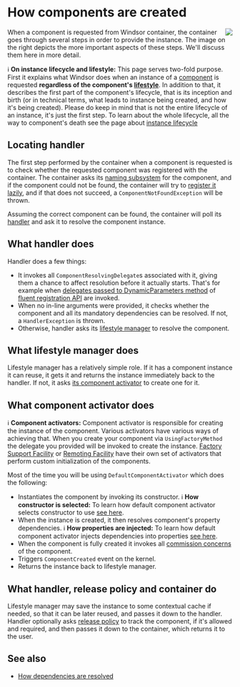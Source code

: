# How components are created

<img align="right" src="images/creation-flow.png">

When a component is requested from Windsor container, the container goes through several steps in order to provide the
instance. The image on the right depicts the more important aspects of these steps. We'll discuss them here in more
detail.

:information_source: **On instance lifecycle and lifestyle:** This page serves two-fold purpose. First it explains what
Windsor does when an instance of a [component](services-and-components.md) is requested **regardless of the
component's [lifestyle](lifestyles.md)**. In addition to that, it describes the first part of the component's lifecycle,
that is its inception and birth (or in technical terms, what leads to instance being created, and how it's being
created). Please do keep in mind that is not the entire lifecycle of an instance, it's just the first step. To learn
about the whole lifecycle, all the way to component's death see the page about [instance lifecycle](lifecycle.md)

## Locating handler

The first step performed by the container when a component is requested is to check whether the requested component was
registered with the container. The container asks its [naming subsystem](subsystems.md) for the component, and if the
component could not be found, the container will try to [register it lazily](lazy-component-loaders.md), and if that
does not succeed, a `ComponentNotFoundException` will be thrown.

Assuming the correct component can be found, the container will poll its [handler](handlers.md) and ask it to resolve
the component instance.

## What handler does

Handler does a few things:

* It invokes all `ComponentResolvingDelegate`s associated with it, giving them a chance to affect resolution before it
  actually starts. That's for example
  when [delegates passed to DynamicParameters method](inline-dependencies.md#supplying-dynamic-dependencies)
  of [fluent registration API](fluent-registration-api.md) are invoked.
* When no in-line arguments were provided, it checks whether the component and all its mandatory dependencies can be
  resolved. If not, a `HandlerException` is thrown.
* Otherwise, handler asks its [lifestyle manager](lifestyles.md) to resolve the component.

## What lifestyle manager does

Lifestyle manager has a relatively simple role. If it has a component instance it can reuse, it gets it and returns the
instance immediately back to the handler. If not, it asks [its component activator](component-activators) to create one
for it.

## What component activator does

:information_source: **Component activators:** Component activator is responsible for creating the instance of the
component. Various activators have various ways of achieving that. When you create your component via
`UsingFactoryMethod` the delegate you provided will be invoked to create the
instance. [Factory Support Facility](facilities.md) or [Remoting Facility](facilities.md) have their own set of
activators that perform custom initialization of the components.

Most of the time you will be using `DefaultComponentActivator` which does the following:

* Instantiates the component by invoking its constructor. :information_source: **How constructor is selected:** To learn
  how default component activator selects constructor to use [see here](how-constructor-is-selected.md).
* When the instance is created, it then resolves component's property dependencies. :information_source: **How
  properties are injected:** To learn how default component activator injects dependencies into
  properties [see here](how-properties-are-injected.md).
* When the component is fully created it invokes all [commission concerns](lifecycle.md) of the component.
* Triggers `ComponentCreated` event on the kernel.
* Returns the instance back to lifestyle manager.

## What handler, release policy and container do

Lifestyle manager may save the instance to some contextual cache if needed, so that it can be later reused, and passes
it down to the handler. Handler optionally asks [release policy](release-policy.md) to track the component, if it's
allowed and required, and then passes it down to the container, which returns it to the user.

## See also

* [How dependencies are resolved](how-dependencies-are-resolved.md)
